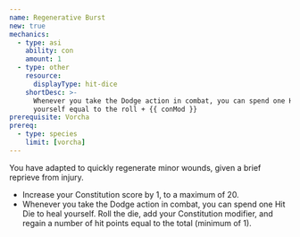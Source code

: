 ```yaml
---
name: Regenerative Burst
new: true
mechanics:
  - type: asi
    ability: con
    amount: 1
  - type: other
    resource:
      displayType: hit-dice
    shortDesc: >-
      Whenever you take the Dodge action in combat, you can spend one Hit Die to heal
      yourself equal to the roll + {{ conMod }}
prerequisite: Vorcha
prereq:
  - type: species
    limit: [vorcha]
---
```

You have adapted to quickly regenerate minor wounds, given a brief reprieve from injury.

- Increase your Constitution score by 1, to a maximum of 20.
- Whenever you take the Dodge action in combat, you can spend one Hit Die to heal yourself. Roll the
die, add your Constitution modifier, and regain a number of hit points equal to the total
(minimum of 1).

